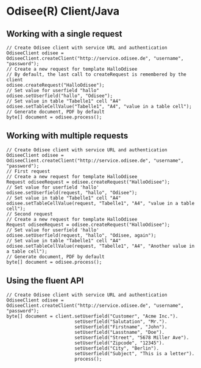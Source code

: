 # Odisee(R) Client/Java

## Working with a single request

    // Create Odisee client with service URL and authentication
    OdiseeClient odisee = OdiseeClient.createClient("http://service.odisee.de", "username", "password");
    // Create a new request for template HalloOdisee
    // By default, the last call to createRequest is remembered by the client
    odisee.createRequest("HalloOdisee");
    // Set value for userfield "hallo"
    odisee.setUserfield("hallo", "Odisee");
    // Set value in table "Tabelle1" cell "A4"
    odisee.setTableCellValue("Tabelle1", "A4", "value in a table cell");
    // Generate document, PDF by default
    byte[] document = odisee.process();

## Working with multiple requests

    // Create Odisee client with service URL and authentication
    OdiseeClient odisee = OdiseeClient.createClient("http://service.odisee.de", "username", "password");
    // First request
    // Create a new request for template HalloOdisee
    Request odiseeRequest = odisee.createRequest("HalloOdisee");
    // Set value for userfield 'hallo'
    odisee.setUserfield(request, "hallo", "Odisee");
    // Set value in table "Tabelle1" cell "A4"
    odisee.setTableCellValue(request, "Tabelle1", "A4", "value in a table cell");
    // Second request
    // Create a new request for template HalloOdisee
    Request odiseeRequest = odisee.createRequest("HalloOdisee");
    // Set value for userfield 'hallo'
    odisee.setUserfield(request, "hallo", "Odisee, again");
    // Set value in table "Tabelle1" cell "A4"
    odisee.setTableCellValue(request, "Tabelle1", "A4", "Another value in a table cell");
    // Generate document, PDF by default
    byte[] document = odisee.process();

## Using the fluent API

    // Create Odisee client with service URL and authentication
    OdiseeClient odisee = OdiseeClient.createClient("http://service.odisee.de", "username", "password");
    byte[] document = client.setUserfield("Customer", "Acme Inc.").
                             setUserfield("Salutation", "Mr.").
                             setUserfield("Firstname", "John").
                             setUserfield("Lasstname", "Doe").
                             setUserfield("Street", "5678 Miller Ave").
                             setUserfield("Zipcode", "12345").
                             setUserfield("City", "Berlin").
                             setUserfield("Subject", "This is a letter").
                             process();
